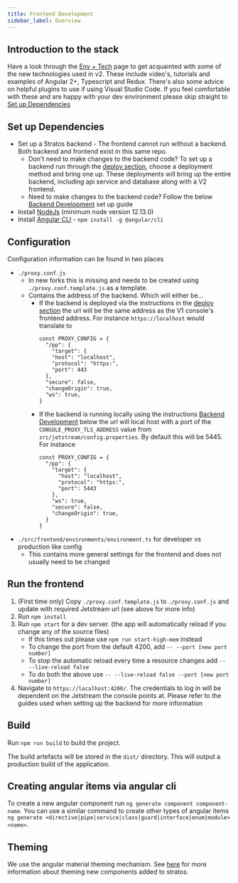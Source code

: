 ```yaml
---
title: Frontend Development
sidebar_label: Overview
---
```


## Introduction to the stack

Have a look through the [Env + Tech](developers-guide-env-tech.md) page to get acquainted with some of the new technologies used in v2.
These include video's, tutorials and examples of Angular 2+, Typescript and Redux. There's also some advice on helpful plugins to use if
using Visual Studio Code. If you feel comfortable with these and are happy with your dev environment please skip straight to
[Set up Dependencies](#set-up-dependencies)

## Set up Dependencies

* Set up a Stratos backend - The frontend cannot run without a backend. Both backend and frontend exist in this same repo.
  * Don't need to make changes to the backend code? To set up a backend run through the [deploy section](https://github.com/cloudfoundry/stratos/blob/master/deploy/README.md),
    choose a deployment method and bring one up. These deployments will bring up the entire backend, including api service and database
    along with a V2 frontend.
  * Need to make changes to the backend code? Follow the below [Backend Development](#Backend-Development) set up guide
* Install [NodeJs](https://nodejs.org) (minimum node version 12.13.0)
* Install [Angular CLI](https://cli.angular.io/) - `npm install -g @angular/cli`

## Configuration

Configuration information can be found in two places

* `./proxy.conf.js`
  * In new forks this is missing and needs to be created using `./proxy.conf.template.js` as a template.
  * Contains the address of the backend. Which will either be...
     * If the backend is deployed via the instructions in the [deploy section](https://github.com/cloudfoundry/stratos/blob/master/deploy/README.md)
       the url will be the same address as the V1 console's frontend address. For instance `https://localhost` would translate to
        ```
        const PROXY_CONFIG = {
          "/pp": {
            "target": {
            "host": "localhost",
            "protocol": "https:",
            "port": 443
          },
          "secure": false,
          "changeOrigin": true,
          "ws": true,
        }
        ```
      * If the backend is running locally using the instructions [Backend Development](#Backend-Development) below the url will local host
        with a port of the `CONSOLE_PROXY_TLS_ADDRESS` value from `src/jetstream/config.properties`. By default this will be 5445. For
        instance
        ```
        const PROXY_CONFIG = {
          "/pp": {
            "target": {
              "host": "localhost",
              "protocol": "https:",
              "port": 5443
            },
            "ws": true,
            "secure": false,
            "changeOrigin": true,
          }
        }
        ```
* `./src/frontend/environments/environment.ts` for developer vs production like config
  * This contains more general settings for the frontend and does not usually need to be changed

## Run the frontend

1. (First time only) Copy `./proxy.conf.template.js` to `./proxy.conf.js` and update with required Jetstream url (see above for more info)
1. Run `npm install`
1. Run `npm start` for a dev server. (the app will automatically reload if you change any of the source files)
   * If this times out please use `npm run start-high-mem` instead
   * To change the port from the default 4200, add `-- --port [new port number]`
   * To stop the automatic reload every time a resource changes add `-- --live-reload false`
   * To do both the above use `-- --live-reload false --port [new port number]`
1. Navigate to `https://localhost:4200/`. The credentials to log in will be dependent on the Jetstream the console points at. Please refer
   to the guides used when setting up the backend for more information

## Build

Run `npm run build` to build the project.

The build artefacts will be stored in the `dist/` directory. This will output a production build of the application.

## Creating angular items via angular cli

To create a new angular component run `ng generate component component-name`. You can use a similar command to create other types of angular
items `ng generate <directive|pipe|service|class|guard|interface|enum|module> <name>`.

## Theming

We use the angular material theming mechanism. See [here](https://material.angular.io/guide/theming-your-components) for more information about theming new components added to stratos.
